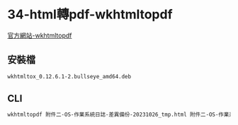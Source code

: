 # 34-html轉pdf-wkhtmltopdf

[官方網站-wkhtmltopdf](http://wkhtmltopdf.org)

## 安裝檔

```bash
wkhtmltox_0.12.6.1-2.bullseye_amd64.deb
```

## CLI

```bash
wkhtmltopdf 附件二-OS-作業系統日誌-差異備份-20231026_tmp.html 附件二-OS-作業系統日誌-差異備份-20231026.pdf
```